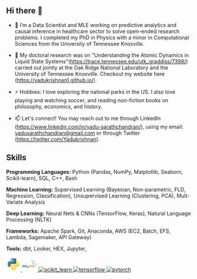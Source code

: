 ## Hi there 👋

- 🔭 I’m a Data Scientist and MLE working on predictive analytics and causal inference in healthcare sector to solve open-ended research problems. I completed my PhD in Physics with a minor in Computational Sciences from the University of Tennessee Knoxville. 

- 🌱 My doctoral research was on "Understanding the Atomic Dynamics in Liquid State Systems"(https://trace.tennessee.edu/utk_graddiss/7398/) carried out jointly at the Oak Ridge National Laboratory and the University of Tennessee Knoxville. Checkout my website here (https://yadukrishnan1.github.io/).

- ⚡ Hobbies: I love exploring the national parks in the US. I also love playing and watching soccer, and reading non-fiction books on philosophy, economics, and history. 


- 📫 Let's connect! You may reach out to me through LinkedIn (https://www.linkedin.com/in/yadu-sarathchandran/), using my email: yadusarathchandran@gmail.com or through Twitter (https://twitter.com/Yadukrishnan).

<!--
**Yadukrishnan1/Yadukrishnan1** is a ✨ _special_ ✨ repository because its `README.md` (this file) appears on your GitHub profile.

Here are some ideas to get you started:

- 🔭 I’m currently working on ...
- 🌱 I’m currently learning ...
- 👯 I’m looking to collaborate on ...
- 🤔 I’m looking for help with ...
- 💬 Ask me about ...
- 📫 How to reach me: ...
- 😄 Pronouns: ...
- ⚡ Fun fact: ...
-->

## Skills

**Programming Languages:** Python (Pandas, NumPy, Matplotlib, Seaborn, Scikit-learn), SQL, C++, Bash

**Machine Learning:** Supervised Learning (Bayesian, Non-parametric, FLD, Regression, Classification), Unsupervised Learning (Clustering, PCA), Mult-Variate Analysis

**Deep Learning:** Neural Nets & CNNs (TensorFlow, Keras), Natural Language Processing (NLTK)

**Frameworks:** Apache Spark, Git, Anaconda, AWS (EC2, Batch, EFS, Lambda, Sagemaker, API Gateway)

**Tools:** dbt, Looker, HEX, Jupyter, 

</a> <a href="https://www.python.org" target="_blank"> <img src="https://raw.githubusercontent.com/devicons/devicon/master/icons/python/python-original.svg" alt="python" width="40" height="40"/> 
</a> <a href="https://www.mysql.com/" target="_blank"> <img src="https://raw.githubusercontent.com/devicons/devicon/master/icons/mysql/mysql-original-wordmark.svg" alt="mysql" width="40" height="40"/> 
</a> <a href="https://scikit-learn.org/" target="_blank"> <img src="https://upload.wikimedia.org/wikipedia/commons/0/05/Scikit_learn_logo_small.svg" alt="scikit_learn" width="40" height="40"/> 
</a> <a href="https://www.tensorflow.org" target="_blank"> <img src="https://www.vectorlogo.zone/logos/tensorflow/tensorflow-icon.svg" alt="tensorflow" width="40" height="40"/>
</a> <a href="https://pytorch.org/" target="_blank"> <img src="https://www.vectorlogo.zone/logos/pytorch/pytorch-icon.svg" alt="pytorch" width="40" height="40"/> 

</a> 
</p>

